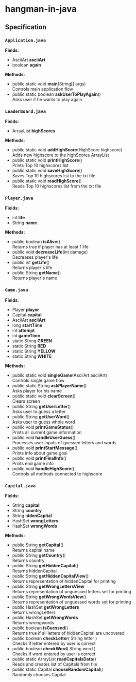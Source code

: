 # hangman-in-java

## Specification

### **`Application.java`**
**Fields:** 
  * AsciiArt **asciiArt**
  * boolean **again**

**Methods:**
  * public static void **main**(String[] args)  
Controls main application flow
  * public static boolean **askUserToPlayAgain**()  
Asks user if he wants to play again

### **`LeaderBoard.java`**
**Fields:** 
  * ArrayList<HighScore> **highScores**

**Methods:**
  * public static void **addHighScore**(HighScore highscore)  
Adds new highscore to the highScores ArrayList
  * public static void **printHighScore**()  
Prints Top 10 highscores list
  * public static void **saveHighScore**()  
Saves Top 10 highscores list to the txt file
  * public static void **readHighScore**()  
Reads Top 10 highscores list from the txt file

### **`Player.java`**
**Fields:** 
  * int **life**
  * String **name**

**Methods:**
  * public boolean **isAlive**()  
Returns true if player has at least 1 life
  * public void **decreaseLife**(int damage)  
Decreases player's life
  * public int **getLife**()  
Returns player's life
  * public String **getName**()  
Returns player's name


### **`Game.java`**
**Fields:** 
  * Player **player**
  * Capital **capital**
  * AsciiArt **asciiArt**
  * long **startTime**
  * int **attempt**
  * int **gameTime**
  * static String **GREEN**
  * static String **RED**
  * static String **YELLOW**
  * static String **WHITE**

**Methods:**
  * public static void **singleGame**(AsciiArt asciiArt)  
Controls single game flow
  * public static String **askPlayerName**()  
Asks player for his name
  * public static void **clearScreen**()  
Clears screen
  * public String **getUserLetter**()  
Asks user to guess a letter
  * public String **getUserWord**()  
Asks user to guess whole word
  * public void **printGameStatus**()  
Prints all current game information
  * public void **handleUserGuess**()  
Processes user inputs of guessed letters and words
  * public void **printStartMessage**()  
Prints info about game goal
  * public void **printFinalInfo**()  
Prints end game info
  *  public void **handleHighScore**()  
Controls all methods connected to highscore

### **`Capital.java`**
**Fields:** 
  * String **capital**
  * String **country**
  * String **iddenCapital**
  * HashSet<String> **wrongLetters**
  * HashSet<String> **wrongWords**

**Methods:**
  * public String **getCapital**()  
Returns capital name
  * public String **getCountry**()  
Returns country
  * public String **getHiddenCapital**()  
Returns hiddenCapital
  * public String **getHiddenCapitalView**()  
Returns representation of hiddenCapital for printing
  * public String **getWrongLettersView**  
Returns representation of unguessed letters set for printing
  * public String **getWrongWordsView**()  
Returns representation of unguessed words set for printing
  * public HashSet<String> **getWrongLetters**  
Returns wrongLetters
  * public HashSet<String> **getWrongWords**  
Returns wrongwords
  * public boolean **isGuessed**()  
Returns true if all letters of hiddenCapital are uncovered
  * public boolean **checkLetter**( String letter )  
Checks if letter entered by user is correct
  * public boolean **checkWord**( String word )  
Checks if word entered by user is correct
  * public static ArrayList<Capital> **readCapitalsData**()  
Reads and creates list of Capitals from file
  * public static Capital **chooseRandomCapital**()  
Randomly chooses Capital